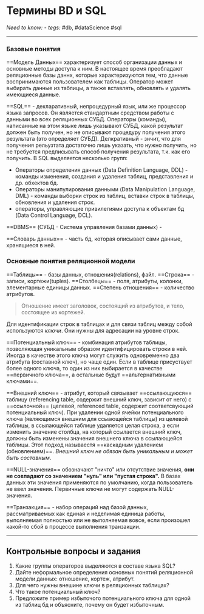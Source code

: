 # Термины BD и SQL
*Need to know:* -
*tegs:* #db, #dataScience #sql 

---
### Базовые понятия
==Модель Данных== характеризует способ организации данных и основные методы доступа к ним. В настоящее время преобладают реляционные базы даннх, которые характеризуются тем, что данные воспринимаются пользователем как таблицы. Оператор может выбирать данные из таблицы, а также вставлять, обновлять и удалять имеющиеся данные.

==SQL== - декларативный, непроцедурный язык, или же процессор языка запросов. Он является стандартным средством работы с данными во всех реляционных СУБД. Операторы (команды), написанные на этом языке лишь указывают СУБД, какой результат должен быть получен, но не описывают процедуру получения этого результата (это определяет СУБД). Делкративный - знчит, что для получения рельузтата достаточно лишь указать, что нужно получить, но не требуется предписывать способ получения результата, т.к. как его получить. В SQL выделяется несколько групп:
- Операторы определения данных (Data Definition Language, DDL) - команды изменения, создания и удаления таблиц, представления и др. обхектов бд.
- Операторы манипулирования данными (Data Manipulation Language, DML) - команды выборки строк из таблиц, вставки строк в таблицы, обновления и удаления строк.
- операторы, управляющие привилегиями доступа к объектам бд (Data Control Language, DCL).

==DBMS== (СУБД - Система управления базами данных) - 

==Словарь данных== - часть бд, которая описывает сами данные, хранящиеся в ней.

### Основные понятия реляционной модели

==Таблицы== - базы данных, отношения(relations), файл.
==Строка== - записи, кортежи(tuples).
==Столбецы== - поля, атрибуты, колонки, элементарные единицы данных.
==Степень отношения== - количество атрибутов.

>Отношение имеет заголовок, состоящий из атрибутов, и тело, состоящее из кортежей.

Для идентификации строк в таблицах и для связи таблиц между собой используются *ключи*. Они нужны для адресации на уровне строк. 

==Потенциальный ключ== - комбинация атрибутов таблицы, позволяющая уникальным образом идентифицировать строки в ней. Иногда в качестве этого ключа могут служить одновременно два атрибута (составной ключ), но чаще один. Если в таблице присуствует более одного ключа, то один из них выбирается в качестве ==первичного ключа==, а остальные будут ==альтернативными ключами==.

==Внешний ключ== - атрибут, который связывает ==ссылающуюся== таблицу (referencing table, содержит внешний ключ, зависит от него) с ==ссылочной== (целевой, referenced table, содержит соответсвующий потенциальный ключ). При удалении одной ячейки потенциального ключа (являющимся внешним для ссыающейся таблицы) из целевой таблицы, в ссылающейся таблице удаляется целая строка, а если изменить значение столбца, на который ссылается внешний ключ, должны быть изменены значения внешнего ключа в ссылающейся таблицы. Этот подход называестя ==каскадным удалением (обновлением)==. *Внешний ключ не обязан быть уникальным и может быть составным*.

==NULL-значения== обозначают "ничто" или отсутствие значения, **они не совпадают со значением "нуль" или "пустая строка".** В базах данных эти значения применяются по умолчанию, когда пользователь не ввел значения. Первичные ключи не могут содержать NULL-значения.

==Транзакция== - набор операций над базой данных, рассматриваемых как единая и неделимая единица работы, выполняемая полностью или не выполняемая вовсе, если произошел какой-то сбой в процессе выполнения транзакции.

---
## Контрольные вопросы и задания
1. Какие группы операторов выделяются в составе языка SQL?
2. Дайте неформальное определения основных понятий реляционной модели данных: отношение, кортеж, атрибут.
3. Для чего нужны внешине ключи в реляционных таблицах?
4. Что такое потенциальный ключ?
5. Предложите пример избыточого потенциального ключа для одной из таблиц бд и объясните, почему он будет избыточным.